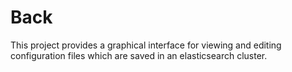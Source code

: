 # Back

This project provides a graphical interface for viewing and editing configuration files which are saved in an elasticsearch cluster.
